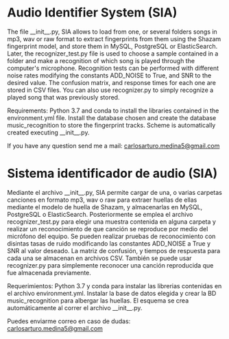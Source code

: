 # Audio Identifier System (SIA)

The file \_\_init\_\_.py, SIA allows to load from
one, or several folders songs in mp3, wav
or raw format to extract fingerprints from them using the Shazam fingerprint model, and store them in MySQL, PostgreSQL
or ElasticSearch.
Later, the recognizer\_test.py file is used
to choose a sample contained in a folder
and make a recognition of which song is
played through the computer's microphone.
Recognition tests can be performed
with different noise rates modifying
the constants ADD\_NOISE to True, and SNR 
to the desired value.
The confusion matrix, and response times
for each one are stored in CSV files.
You can also use recognizer.py to simply
recognize a played song that was previously stored.

Requirements: Python 3.7 and conda to install the libraries contained in the environment.yml file.
Install the database chosen and create the database music\_recognition to store the fingerprint tracks.
Scheme is automatically created executing
\_\_init\_\_.py.

If you have any question send me a mail: carlosarturo.medina5@gmail.com

# Sistema identificador de audio (SIA)

Mediante el archivo \_\_init\_\_.py, SIA permite cargar de 
una, o varias carpetas canciones en formato mp3, wav 
o raw para extraer huellas de ellas mediante el modelo 
de huella de Shazam, y almacenarlas en MySQL, PostgreSQL
o ElasticSearch.
Posteriormente se emplea el archivo recognizer\_test.py 
para elegir una muestra contenida en alguna carpeta
y realizar un reconocimiento de que canción se 
reproduce por medio del micrófono del equipo.
Se pueden realizar pruebas de reconocimiento
con disintas tasas de ruido modificando
las constantes ADD\_NOISE a True y SNR al valor deseado.
La matriz de confusión, y tiempos de respuesta
para cada una se almacenan en archivos CSV.
También se puede usar recognizer.py para simplemente
reconocer una canción reproducida que fue almacenada previamente.

Requerimientos: Python 3.7 y conda para instalar las librerias contenidas en el archivo environment.yml. 
Instalar la base de datos elegida y crear la BD music\_recognition para albergar las huellas.
El esquema se crea automáticamente al correr el
archivo \_\_init\_\_.py.

Puedes enviarme correo en caso de dudas: carlosarturo.medina5@gmail.com